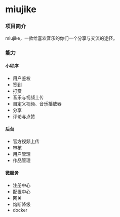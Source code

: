 # miujike

### 项目简介
miujike，一款给喜欢音乐的你们一个分享与交流的途径。


### 能力

#### 小程序

- 用户鉴权
- 签到
- 打赏
- 音乐与视频上传
- 自定义视频、音乐播放器
- 分享
- 评论与点赞

#### 后台

- 官方视频上传
- 审核
- 用户管理
- 作品管理

#### 微服务

- 注册中心
- 配置中心
- 网关
- 熔断降级
- docker
